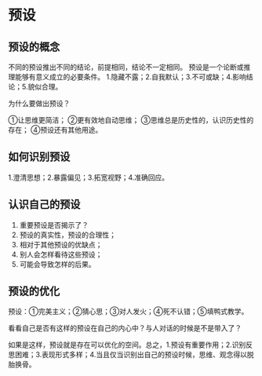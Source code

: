 # 预设

## 预设的概念

不同的预设推出不同的结论，前提相同，结论不一定相同。
预设是一个论断或推理能够有意义成立的必要条件。
1.隐藏不露；2.自我默认；3.不可或缺；4.影响结论；5.貌似合理。

为什么要做出预设？

①让思维更简洁；
②更有效地自动思维；
③思维总是历史性的，认识历史性的存在；
④预设还有其他用途。

## 如何识别预设

1.澄清思想；2.暴露偏见；3.拓宽视野；4.准确回应。

## 认识自己的预设

1.	重要预设是否揭示了？
2.	预设的真实性，预设的合理性；
3.	相对于其他预设的优缺点；
4.	别人会怎样看待这些预设；
5.	可能会导致怎样的后果。

## 预设的优化

预设：①完美主义；②猜心思；③对人发火；④死不认错；⑤填鸭式教学。

看看自己是否有这样的预设在自己的内心中？与人对话的时候是不是带入了？

如果是这样，预设就是存在可以优化的空间。总之，1.预设有重要作用；2.识别反思困难；3.表现形式多样；4.当且仅当识别出自己的预设时候，思维、观念得以脱胎换骨。
